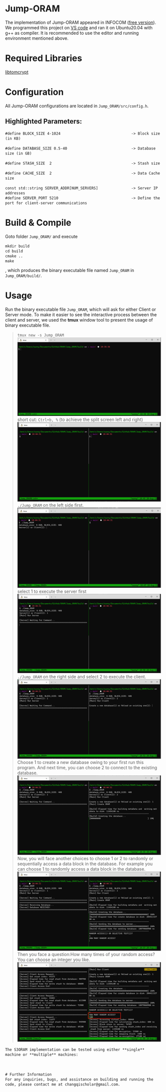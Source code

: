 # Jump-ORAM 
The implementation of Jump-ORAM appeared in INFOCOM ([free version](https://eprint.iacr.org/2017/819.pdf)). 
We programmed this project on [VS code](https://code.visualstudio.com/) and  ran it on Ubuntu20.04 with g++ as compiler. 
It is recommended to use the editor and running environment mentioned above. 

# Required Libraries
[libtomcrypt](https://github.com/libtom/libtomcrypt)

# Configuration
All Jump-ORAM configurations are located in ```Jump_ORAM/src/config.h```. 

## Highlighted Parameters:
```
#define BLOCK_SIZE 4-1024                                -> Block size (in KB)

#define DATABASE_SIZE 0.5-40                             -> Database size (in GB)

#define STASH_SIZE  2                                    -> Stash size

#define CACHE_SIZE  2                                    -> Data Cache size

const std::string SERVER_ADDR[NUM_SERVERS]               -> Server IP addresses
#define SERVER_PORT 5210                                 -> Define the port for client-server communications

```
# Build & Compile
Goto folder ``Jump_ORAM/`` and execute
``` 
mkdir build
cd build
cmake .. 
make
```

, which produces the binary executable file named ```Jump_ORAM``` in ``Jump_ORAM/build/``.

# Usage

Run the binary executable file ```Jump_ORAM```, which will ask for either Client or Server mode. To make it easier to see
the interactive process between the client and server, we used the **tmux** window tool to present the usage of binary executable file.
> ```tmux new -s Jump_ORAM```
![tmux_new_Jump_ORAM](pictures\tmux_new_jump_oram.png)
> short cut: ```Ctrl+b, %``` (to achieve the split screen left and right)
![tmux_new_Jump_ORAM_split](pictures\tmux_new_jump_oram_split.png)
> ```./Jump_ORAM``` on the left side first.
![tmux_new_Jump_ORAM_split_run](pictures\tmux_new_jump_oram_split_run.png)
> select $1$ to execute the server first
![tmux_new_Jump_ORAM_split_run_server](pictures\tmux_new_jump_oram_split_run_server.png)
> ```./Jump_ORAM``` on the right side and select $2$ to execute the client.
![tmux_new_Jump_ORAM_split_run_client](pictures\tmux_new_jump_oram_split_run_client.png)
> Choose $1$ to create a new database owing to your first run this program. And next time, you can choose $2$ to connect to the existing database.
![tmux_new_Jump_ORAM_split_run_client_new_database](pictures\tmux_new_jump_oram_split_run_client_new_database.png)
> Now, you will face another choices to choose $1$ or $2$ to randomly or sequentially access a data block in the database.
> For example you can choose $1$ to randomly access a data block in the database.
![tmux_new_Jump_ORAM_split_run_client_new_database_random](pictures\tmux_new_jump_oram_split_run_client_new_database_random.png)
> Then you face a question:How many times of your random access? You can choose an integer you like.
![tmux_new_Jump_ORAM_split_run_client_new_database_random_times](pictures\tmux_new_jump_oram_split_run_client_new_database_random_times.png)
```
The S3ORAM implementation can be tested using either **single** machine or **multiple** machines:



# Further Information
For any inquiries, bugs, and assistance on building and running the code, please contact me at changqischolar@gmail.com.
